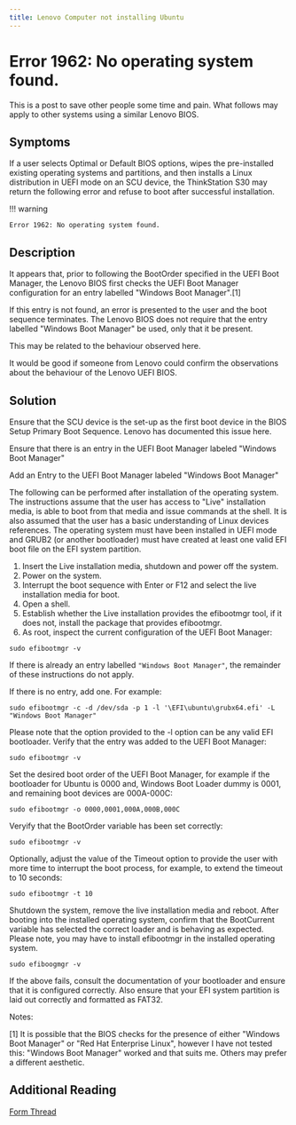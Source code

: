 ```yaml
---
title: Lenovo Computer not installing Ubuntu
---
```


# Error 1962: No operating system found.


This is a post to save other people some time and pain. What follows may apply to other systems using a similar Lenovo BIOS.



## Symptoms


If a user selects Optimal or Default BIOS options, wipes the pre-installed existing operating systems and partitions, and then installs a Linux distribution in UEFI mode on an SCU device, the ThinkStation S30 may return the following error and refuse to boot after successful installation.


!!! warning 
    
    Error 1962: No operating system found.



## Description



It appears that, prior to following the BootOrder specified in the UEFI Boot Manager, the Lenovo BIOS first checks the UEFI Boot Manager configuration for an entry labelled "Windows Boot Manager".[1]



If this entry is not found, an error is presented to the user and the boot sequence terminates. The Lenovo BIOS does not require that the entry labelled "Windows Boot Manager" be used, only that it be present.



This may be related to the behaviour observed here.



It would be good if someone from Lenovo could confirm the observations about the behaviour of the Lenovo UEFI BIOS.





## Solution



Ensure that the SCU device is the set-up as the first boot device in the BIOS Setup Primary Boot Sequence.
Lenovo has documented this issue here.

Ensure that there is an entry in the UEFI Boot Manager labeled "Windows Boot Manager"



Add an Entry to the UEFI Boot Manager labeled "Windows Boot Manager"


The following can be performed after installation of the operating system. The instructions assume that the user has access to "Live" installation media, is able to boot from that media and issue commands at the shell. It is also assumed that the user has a basic understanding of Linux devices references. The operating system must have been installed in UEFI mode and GRUB2 (or another bootloader) must have created at least one valid EFI boot file on the EFI system partition.



1. Insert the Live installation media, shutdown and power off the system.
2. Power on the system.
3. Interrupt the boot sequence with Enter or F12 and select the live installation media for boot.
4. Open a shell.
5. Establish whether the Live installation provides the efibootmgr tool, if it does not, install the package that provides efibootmgr.
6. As root, inspect the current configuration of the UEFI Boot Manager:

```shell
sudo efibootmgr -v
```

If there is already an entry labelled `"Windows Boot Manager"`, the remainder of these instructions do not apply.

If there is no entry, add one. For example:

```shell
sudo efibootmgr -c -d /dev/sda -p 1 -l '\EFI\ubuntu\grubx64.efi' -L "Windows Boot Manager"
```

Please note that the option provided to the -l option can be any valid EFI bootloader.
Verify that the entry was added to the UEFI Boot Manager:

```shell
sudo efibootmgr -v
```

Set the desired boot order of the UEFI Boot Manager, for example if the bootloader for Ubuntu is 0000 and, Windows Boot Loader dummy is 0001, and remaining boot devices are 000A-000C:

```shell
sudo efibootmgr -o 0000,0001,000A,000B,000C
```

Veryify that the BootOrder variable has been set correctly:

```shell
sudo efibootmgr -v
```

Optionally, adjust the value of the Timeout option to provide the user with more time to interrupt the boot process, for example, to extend the timeout to 10 seconds:

```shell
sudo efibootmgr -t 10
```

Shutdown the system, remove the live installation media and reboot.
After booting into the installed operating system, confirm that the BootCurrent variable has selected the correct loader and is behaving as expected. Please note, you may have to install efibootmgr in the installed operating system.

```shell
sudo efiboogmgr -v
```

If the above fails, consult the documentation of your bootloader and ensure that it is configured correctly. Also ensure that your EFI system partition is laid out correctly and formatted as FAT32.



Notes:

[1] It is possible that the BIOS checks for the presence of either "Windows Boot Manager" or "Red Hat Enterprise Linux", however I have not tested this: "Windows Boot Manager" worked and that suits me. Others may prefer a different aesthetic.

## Additional Reading

[Form Thread](https://forums.lenovo.com/t5/ThinkStation/UEFI-Mode-installation-of-Linux-distributions-on-Thinkstation/td-p/1018555)